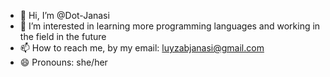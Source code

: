 - 👋 Hi, I’m @Dot-Janasi
- 👀 I’m interested in learning more programming languages ​​and working in the field in the future
- 📫 How to reach me, by my email: luyzabjanasi@gmail.com
- 😄 Pronouns: she/her
<!---
Dot-Janasi/Dot-Janasi is a ✨ special ✨ repository because its `README.md` (this file) appears on your GitHub profile.
You can click the Preview link to take a look at your changes.
--->
